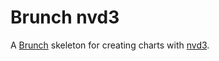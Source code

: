 # Brunch nvd3

A [Brunch](http://brunch.io) skeleton for creating charts with
[nvd3](http://nvd3.org/).